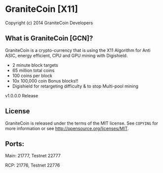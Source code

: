 GraniteCoin [X11]
================================

Copyright (c) 2014 GraniteCoin Developers

What is GraniteCoin [GCN]?
----------------

GraniteCoin is a crypto-currency that is using the X11 Algorithm for Anti ASIC, energy efficient, CPU and GPU mining with Digishield.
 - 2 minute block targets
 - 65 million total coins
 - 100 coins per block
 - 10x 100,000 coin Bonus blocks!!
 - Digishield for retargeting difficulty & to stop Multi-pool mining 

v1.0.0.0 Release

License
-------

GraniteCoin is released under the terms of the MIT license. See `COPYING` for more
information or see http://opensource.org/licenses/MIT.

Ports:
-------

Main: 21777, Testnet 22777

RCP: 21776, Testnet 22776
